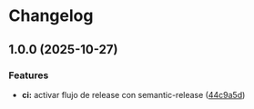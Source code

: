 # Changelog

## 1.0.0 (2025-10-27)


### Features

* **ci:** activar flujo de release con semantic-release ([44c9a5d](https://github.com/jorge-maikel-sierra/factura-justa-api/commit/44c9a5d92f48078265826fe7cfce7ad7552cf351))
